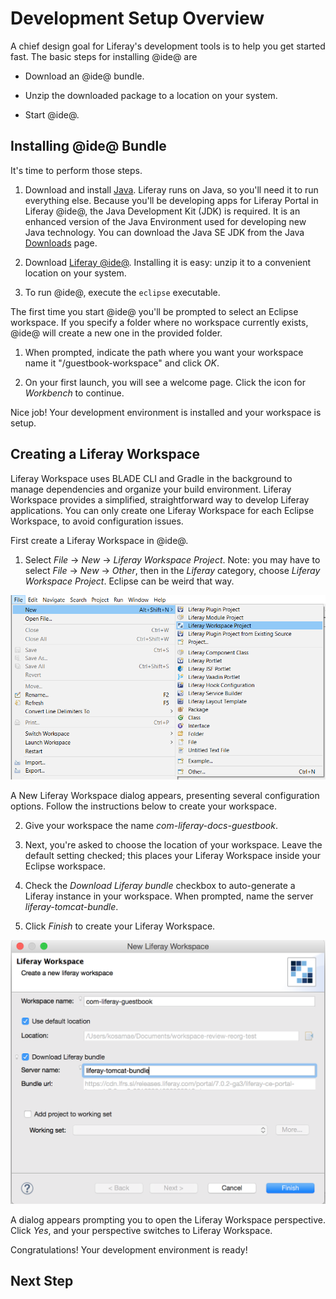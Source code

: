 # Development Setup Overview [](id=development-setup-overview)

A chief design goal for Liferay's development tools is to help you get started
fast. The basic steps for installing @ide@ are

* Download an @ide@ bundle. 

* Unzip the downloaded package to a location on your system. 

* Start @ide@. 

## Installing @ide@ Bundle [](id=installing-ide-bundle)

It's time to perform those steps. 

1.  Download and install [Java](http://java.oracle.com). Liferay runs on Java,
    so you'll need it to run everything else. Because you'll be developing apps
    for Liferay Portal in Liferay @ide@, the Java Development Kit (JDK) is
    required.  It is an enhanced version of the Java Environment used for
    developing new Java technology. You can download the Java SE JDK from the
    Java
    [Downloads](http://www.oracle.com/technetwork/java/javase/downloads/index.html)
    page. 

2.  Download
    [Liferay @ide@](https://www.liferay.com/downloads/liferay-projects/liferay-ide).
    Installing it is easy: unzip it to a convenient location on your system. 

3. To run @ide@, execute the `eclipse` executable. 

The first time you start @ide@ you'll be prompted to select an Eclipse 
workspace. If you specify a folder where no workspace currently exists, @ide@ 
will create a new one in the provided folder.

1. When prompted, indicate the path where you want your workspace name it
    "/guestbook-workspace" and click *OK*.

2. On your first launch, you will see a welcome page. Click the 
    icon for *Workbench* to continue.

Nice job! Your development environment is installed and your workspace is 
setup. 

## Creating a Liferay Workspace [](id=creating-a-liferay-workspace)

Liferay Workspace uses BLADE CLI and Gradle in the background to manage 
dependencies and organize your build environment. Liferay Workspace 
provides a simplified, straightforward way to develop Liferay applications. You 
can only create one Liferay Workspace for each Eclipse Workspace, to avoid 
configuration issues. 

First create a Liferay Workspace in @ide@.

1. Select *File* &rarr; *New* &rarr; *Liferay Workspace Project*. Note: you may 
    have to select *File* &rarr; *New* &rarr; *Other*, then in the *Liferay* 
	category, choose *Liferay Workspace Project*. Eclipse can be weird that 
	way. 

![Figure 1: By selecting *Liferay Workspace*, you begin the process of creating a new workspace for your Liferay projects.](../../../images/selecting-liferay-workspace.png)

A New Liferay Workspace dialog appears, presenting several configuration
options. Follow the instructions below to create your workspace.

2. Give your workspace the name *com-liferay-docs-guestbook*. 

3. Next, you're asked to choose the location of your workspace. Leave the
   default setting checked; this places your Liferay Workspace inside your 
   Eclipse workspace. 

4. Check the *Download Liferay bundle* checkbox to auto-generate a
   Liferay instance in your workspace. When prompted, name the server 
   *liferay-tomcat-bundle*. 

5. Click *Finish* to create your Liferay Workspace.

![Figure 2: Liferay @ide@ provides an easy-to-follow menu to create your Liferay Workspace.](../../../images/guestbook-workspace-menu.png)

A dialog appears prompting you to open the Liferay Workspace perspective.
Click *Yes*, and your perspective switches to Liferay Workspace.

Congratulations! Your development environment is ready! 

## Next Step [](id=next-step)


